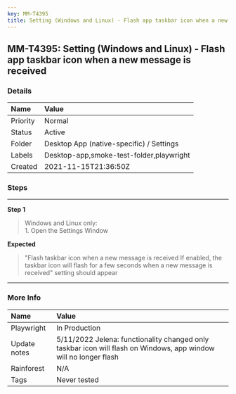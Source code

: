 ```yaml
---
key: MM-T4395
title: Setting (Windows and Linux) - Flash app taskbar icon when a new message is received
---
```


## MM-T4395: Setting (Windows and Linux) - Flash app taskbar icon when a new message is received

### Details

| Name     | Value                                    |
| :------- | :--------------------------------------- |
| Priority | Normal                                   |
| Status   | Active                                   |
| Folder   | Desktop App (native-specific) / Settings |
| Labels   | Desktop-app,smoke-test-folder,playwright |
| Created  | 2021-11-15T21:36:50Z                     |

### Steps

<hr/>

**Step 1**

> <article>Windows and Linux only:<br />1. Open the Settings Window</article>

**Expected**

> <article>"Flash taskbar icon when a new message is received If enabled, the taskbar icon will flash for a few seconds when a new message is received" setting should appear</article>

<hr/>

### More Info

| Name         | Value                                                                                                            |
| :----------- | :--------------------------------------------------------------------------------------------------------------- |
| Playwright   | In Production                                                                                                    |
| Update notes | 5/11/2022 Jelena: functionality changed only taskbar icon will flash on Windows, app window will no longer flash |
| Rainforest   | N/A                                                                                                              |
| Tags         | Never tested                                                                                                     |

